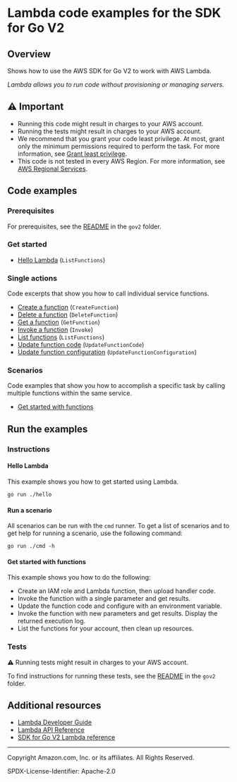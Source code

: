 <!--Generated by WRITEME on 2023-04-19 15:20:25.908088 (UTC)-->
# Lambda code examples for the SDK for Go V2

## Overview

Shows how to use the AWS SDK for Go V2 to work with AWS Lambda.

<!--custom.overview.start-->
<!--custom.overview.end-->

*Lambda allows you to run code without provisioning or managing servers.*

## ⚠ Important

* Running this code might result in charges to your AWS account.
* Running the tests might result in charges to your AWS account.
* We recommend that you grant your code least privilege. At most, grant only the minimum permissions required to perform the task. For more information, see [Grant least privilege](https://docs.aws.amazon.com/IAM/latest/UserGuide/best-practices.html#grant-least-privilege).
* This code is not tested in every AWS Region. For more information, see [AWS Regional Services](https://aws.amazon.com/about-aws/global-infrastructure/regional-product-services).

<!--custom.important.start-->
<!--custom.important.end-->

## Code examples

### Prerequisites

For prerequisites, see the [README](../README.md#Prerequisites) in the `gov2` folder.


<!--custom.prerequisites.start-->
<!--custom.prerequisites.end-->


### Get started

* [Hello Lambda](hello/hello.go#L4) (`ListFunctions`)

### Single actions

Code excerpts that show you how to call individual service functions.

* [Create a function](actions/functions.go#L47) (`CreateFunction`)
* [Delete a function](actions/functions.go#L155) (`DeleteFunction`)
* [Get a function](actions/functions.go#L29) (`GetFunction`)
* [Invoke a function](actions/functions.go#L169) (`Invoke`)
* [List functions](actions/functions.go#L134) (`ListFunctions`)
* [Update function code](actions/functions.go#L90) (`UpdateFunctionCode`)
* [Update function configuration](actions/functions.go#L118) (`UpdateFunctionConfiguration`)

### Scenarios

Code examples that show you how to accomplish a specific task by calling multiple
functions within the same service.

* [Get started with functions](scenarios/scenario_get_started_functions.go) 

## Run the examples

### Instructions


<!--custom.instructions.start-->
<!--custom.instructions.end-->

#### Hello Lambda

This example shows you how to get started using Lambda.

```
go run ./hello
```

#### Run a scenario

All scenarios can be run with the `cmd` runner. To get a list of scenarios
and to get help for running a scenario, use the following command:

```
go run ./cmd -h
```

#### Get started with functions

This example shows you how to do the following:

* Create an IAM role and Lambda function, then upload handler code.
* Invoke the function with a single parameter and get results.
* Update the function code and configure with an environment variable.
* Invoke the function with new parameters and get results. Display the returned execution log.
* List the functions for your account, then clean up resources.

<!--custom.scenario_prereqs.lambda_Scenario_GettingStartedFunctions.start-->
<!--custom.scenario_prereqs.lambda_Scenario_GettingStartedFunctions.end-->

<!--custom.scenarios.lambda_Scenario_GettingStartedFunctions.start-->
<!--custom.scenarios.lambda_Scenario_GettingStartedFunctions.end-->

### Tests

⚠ Running tests might result in charges to your AWS account.


To find instructions for running these tests, see the [README](../README.md#Tests)
in the `gov2` folder.



<!--custom.tests.start-->
<!--custom.tests.end-->

## Additional resources

* [Lambda Developer Guide](https://docs.aws.amazon.com/lambda/latest/dg/welcome.html)
* [Lambda API Reference](https://docs.aws.amazon.com/lambda/latest/dg/API_Reference.html)
* [SDK for Go V2 Lambda reference](https://pkg.go.dev/github.com/aws/aws-sdk-go-v2/service/lambda)

<!--custom.resources.start-->
<!--custom.resources.end-->

---

Copyright Amazon.com, Inc. or its affiliates. All Rights Reserved.

SPDX-License-Identifier: Apache-2.0